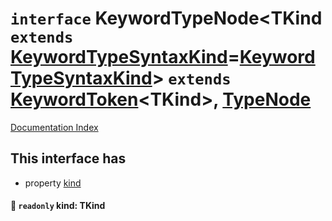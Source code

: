 # `interface` KeywordTypeNode\<TKind `extends` [KeywordTypeSyntaxKind](../type.KeywordTypeSyntaxKind/README.md)=[KeywordTypeSyntaxKind](../type.KeywordTypeSyntaxKind/README.md)> `extends` [KeywordToken](../interface.KeywordToken/README.md)\<TKind>, [TypeNode](../interface.TypeNode/README.md)

[Documentation Index](../README.md)

## This interface has

- property [kind](#-readonly-kind-tkind)


#### 📄 `readonly` kind: TKind



